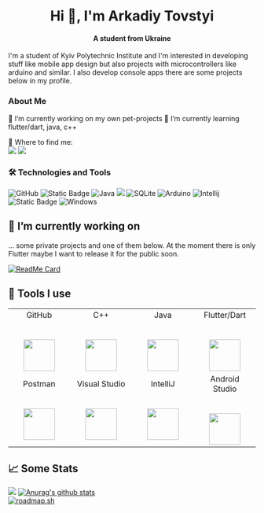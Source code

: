 <h1 align="center"> Hi 👋, I'm Arkadiy Tovstyi</h1>
<h4 align="center">A student from Ukraine</h4>

I'm a student of Kyiv Polytechnic Institute and I'm interested in developing stuff like mobile app design but also projects with microcontrollers like arduino and similar. I also develop console apps there are some projects below in my profile.
### About Me
🔭 I’m currently working on my own pet-projects
🌱 I’m currently learning flutter/dart, java, c++

🎯 Where to find me:  
<a href="https://www.discord.com/users/802154856097644584/"><img src="https://img.shields.io/badge/TOVA%23tova777-1A1B27?style=flat-square&logo=discord"></a>
<a href="https://www.linkedin.com/in/tovstyi-a/"><img src="https://img.shields.io/badge/Arkadiy Tovstyi-1A1B27?style=flat-square&logo=linkedin"></a>

### 🛠  Technologies and Tools

![GitHub](https://img.shields.io/badge/-GitHub-181717?style=flat-square&logo=github)
![Static Badge](https://img.shields.io/badge/c%2B%2B-language?logo=c%2B%2B&logoColor=blue&labelColor=white&color=white)
![Java](https://img.shields.io/badge/-Java-informational?style=flat-square&logo=java&logoColor=white&color=eb2d2f) 
![](https://img.shields.io/badge/Flutter-language?style=flat-square&logo=flutter&logoColor=white&color=blue)
![SQLite](https://img.shields.io/badge/PostgreSQL-003B57?style=flat-square&logo=postgresql&logoColor=white&color=003B57)
![Arduino](https://img.shields.io/badge/Arduino-00979D?style=flat-square&logo=Arduino&logoColor=white&color=00979D)
![Intellij](https://img.shields.io/badge/IntelliJ-000000?style=flat-square&logo=intellij-idea&logoColor=white&color=000000)
![Static Badge](https://img.shields.io/badge/Android_Studio-studio?logo=android-studio&color=black)
![Windows](https://img.shields.io/badge/-Windows-informational?style=flat-square&logo=windows&logoColor=white&color=00a8e8)

## 🔭 I’m currently working on

 ... some private projects and one of them below. At the moment there is only Flutter maybe I want to release it for the public soon.

[![ReadMe Card](https://github-readme-stats.vercel.app/api/pin/?username=tovstyi&repo=filmsPetProject&theme=tokyonight)](https://github.com/anuraghazra/github-readme-stats)

## 🔨 Tools I use

<table>
  <tbody>
    <tr valign="top">
      <td width="25%" align="center">
        <span>GitHub</span><br><br><br>
        <img height="64px" src="https://cdn.svgporn.com/logos/github-octocat.svg">
      </td>
      <td width="25%" align="center">
        <span>C++</span><br><br><br>
        <img height="64px" src="https://cdn.svgporn.com/logos/c-plusplus.svg?response-content-disposition=attachment%3Bfilename%3Dc-plusplus.svg">
      </td>
      <td width="25%" align="center">
        <span>Java</span><br><br><br>
        <img height="64px" src="https://cdn.svgporn.com/logos/java.svg">
      </td>
      <td width="25%" align="center">
        <span>Flutter/Dart</span><br><br><br>
        <img height="64px" src="https://cdn.svgporn.com/logos/flutter.svg?response-content-disposition=attachment%3Bfilename%3Dflutter.svg">
      </td>
    <tr valign="mid">
    <td width="25%" align="center">
      <span>Postman</span><br><br><br>
      <img height="64px" src="https://cdn.svgporn.com/logos/postman-icon.svg?response-content-disposition=attachment%3Bfilename%3Dpostman-icon.svg">
    </td>
    <td width="25%" align="center">
      <span>Visual Studio</span><br><br><br>
      <img height="64px" src="https://cdn.svgporn.com/logos/visual-studio.svg?response-content-disposition=attachment%3Bfilename%3Dvisual-studio.svg">
    </td>
    <td width="25%" align="center">
      <span>IntelliJ</span><br><br><br>
      <img height="64px" src="https://cdn.svgporn.com/logos/intellij-idea.svg">
    </td>
    <td width="25%" align="center">
      <span>Android Studio</span><br><br><br>
      <img height="64px" src="https://cdn.svgporn.com/logos/android-icon.svg?response-content-disposition=attachment%3Bfilename%3Dandroid-icon.svg">
    </td>

  </tbody>
</table>

## 📈 Some Stats

![](https://github-readme-stats.vercel.app/api/top-langs/?username=tovstyi&theme=tokyonight&layout=compact)
[![Anurag's github stats](https://github-readme-stats.vercel.app/api?username=tovstyi&theme=tokyonight&count_private=true&show_icons=true)](https://github.com/anuraghazra/github-readme-stats)
<br>
[![roadmap.sh](https://api.roadmap.sh/v1-badge/tall/6502fe7d3ee87ab4ca5454eb?variant=light)](https://roadmap.sh)
